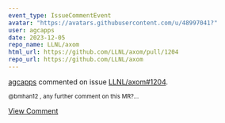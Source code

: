 ```yaml
---
event_type: IssueCommentEvent
avatar: "https://avatars.githubusercontent.com/u/48997041?"
user: agcapps
date: 2023-12-05
repo_name: LLNL/axom
html_url: https://github.com/LLNL/axom/pull/1204
repo_url: https://github.com/LLNL/axom
---
```


<a href='https://github.com/agcapps' target='_blank'>agcapps</a> commented on issue <a href='https://github.com/LLNL/axom/pull/1204' target='_blank'>LLNL/axom#1204</a>.

<small>@bmhan12 , any further comment on this MR?...</small>

<a href='https://github.com/LLNL/axom/pull/1204' target='_blank'>View Comment</a>